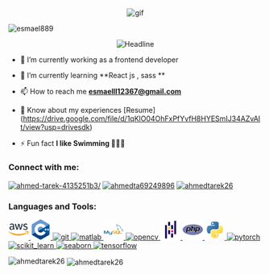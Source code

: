 <div align=center>
          <img alt="gif" align="center" src="https://github.com/ahmedtarek26/ahmedtarek26/blob/main/NUX_Octodex.gif" width=300 height=300/>
    </div>

<div align=center>
          <p align="left"> <img src="https://komarev.com/ghpvc/?username=esmael889&label=Profile%20views&color=0e75b6&style=flat" alt="esmael889" /> </p>
        <img src="https://readme-typing-svg.herokuapp.com?color=%236FDA44&size=32&center=true&vCenter=true&width=600&height=50&lines=Hi+there+I'm+Esmael+Mosad+%F0%9F%91%8B;Computer+Science+Student;Passionate+Front+Enddeveloper;" alt="Headline" />
    </div>

- 🔭 I’m currently working as a frontend developer

- 🌱 I’m currently learning **React js , sass **

- 📫 How to reach me **esmaelll12367@gmail.com**

- 📄 Know about my experiences [Resume] (https://drive.google.com/file/d/1qKlO04OhFxPfYvfH8HYESmIJ34AZvAIt/view?usp=drivesdk)

- ⚡ Fun fact **I like Swimming 🏊‍♀️😁**

<h3 align="left">Connect with me:</h3>
<p align="left">

<a href="https://www.linkedin.com/in/ahmed-tarek-4135251b3/?locale=en_US" target="blank"><img align="center" src="https://raw.githubusercontent.com/rahuldkjain/github-profile-readme-generator/master/src/images/icons/Social/linked-in-alt.svg" alt="ahmed-tarek-4135251b3/" height="30" width="40" /></a>
<a href="https://twitter.com/ahmedta69249896" target="blank"><img align="center" src="https://raw.githubusercontent.com/rahuldkjain/github-profile-readme-generator/master/src/images/icons/Social/twitter.svg" alt="ahmedta69249896" height="30" width="40" /></a>
<a href="https://dev.to/ahmedtarek26" target="blank"><img align="center" src="https://raw.githubusercontent.com/rahuldkjain/github-profile-readme-generator/master/src/images/icons/Social/devto.svg" alt="ahmedtarek26" height="30" width="40" /></a>


</p>

<h3 align="left">Languages and Tools:</h3>
<p align="left"> <a href="https://aws.amazon.com" target="_blank" rel="noreferrer"> <img src="https://raw.githubusercontent.com/devicons/devicon/master/icons/amazonwebservices/amazonwebservices-original-wordmark.svg" alt="aws" width="40" height="40"/> </a> <a href="https://www.w3schools.com/cpp/" target="_blank" rel="noreferrer"> <img src="https://raw.githubusercontent.com/devicons/devicon/master/icons/cplusplus/cplusplus-original.svg" alt="cplusplus" width="40" height="40"/> </a> <a href="https://git-scm.com/" target="_blank" rel="noreferrer"> <img src="https://www.vectorlogo.zone/logos/git-scm/git-scm-icon.svg" alt="git" width="40" height="40"/> </a> <a href="https://www.mathworks.com/" target="_blank" rel="noreferrer"> <img src="https://upload.wikimedia.org/wikipedia/commons/2/21/Matlab_Logo.png" alt="matlab" width="40" height="40"/> </a> <a href="https://www.mysql.com/" target="_blank" rel="noreferrer"> <img src="https://raw.githubusercontent.com/devicons/devicon/master/icons/mysql/mysql-original-wordmark.svg" alt="mysql" width="40" height="40"/> </a> <a href="https://opencv.org/" target="_blank" rel="noreferrer"> <img src="https://www.vectorlogo.zone/logos/opencv/opencv-icon.svg" alt="opencv" width="40" height="40"/> </a> <a href="https://pandas.pydata.org/" target="_blank" rel="noreferrer"> <img src="https://raw.githubusercontent.com/devicons/devicon/2ae2a900d2f041da66e950e4d48052658d850630/icons/pandas/pandas-original.svg" alt="pandas" width="40" height="40"/> </a> <a href="https://www.php.net" target="_blank" rel="noreferrer"> <img src="https://raw.githubusercontent.com/devicons/devicon/master/icons/php/php-original.svg" alt="php" width="40" height="40"/> </a> <a href="https://www.python.org" target="_blank" rel="noreferrer"> <img src="https://raw.githubusercontent.com/devicons/devicon/master/icons/python/python-original.svg" alt="python" width="40" height="40"/> </a> <a href="https://pytorch.org/" target="_blank" rel="noreferrer"> <img src="https://www.vectorlogo.zone/logos/pytorch/pytorch-icon.svg" alt="pytorch" width="40" height="40"/> </a> <a href="https://scikit-learn.org/" target="_blank" rel="noreferrer"> <img src="https://upload.wikimedia.org/wikipedia/commons/0/05/Scikit_learn_logo_small.svg" alt="scikit_learn" width="40" height="40"/> </a> <a href="https://seaborn.pydata.org/" target="_blank" rel="noreferrer"> <img src="https://seaborn.pydata.org/_images/logo-mark-lightbg.svg" alt="seaborn" width="40" height="40"/> </a> <a href="https://www.tensorflow.org" target="_blank" rel="noreferrer"> <img src="https://www.vectorlogo.zone/logos/tensorflow/tensorflow-icon.svg" alt="tensorflow" width="40" height="40"/> </a> </p>

<p><img align="left" src="https://github-readme-stats.vercel.app/api/top-langs?username=ahmedtarek26&show_icons=true&locale=en&layout=compact" alt="ahmedtarek26" /></p>

<p>&nbsp;<img align="center" src="https://github-readme-stats.vercel.app/api?username=ahmedtarek26&show_icons=true&locale=en" alt="ahmedtarek26" /></p>
